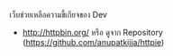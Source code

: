 เว็บช่วยเหลือความขี้เกียจของ Dev
- http://httpbin.org/ หรือ ดูจาก Repository (https://github.com/anupatkijja/httpie)
